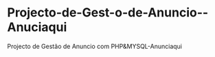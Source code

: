 # Projecto-de-Gest-o-de-Anuncio--Anuciaqui
Projecto de Gestão de Anuncio com PHP&amp;MYSQL-Anunciaqui
